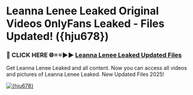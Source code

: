 # Leanna Lenee Leaked Original Videos 0nlyFans Leaked - Files Updated! ({hju678})

<h3>🔴 CLICK HERE 🌐==►► <a href="https://tinyurl.com/ms9xzufz" rel="nofollow">Leanna Lenee Leaked Updated Files</a></h3>

Get Leanna Lenee Leaked and all content. Now you can access all videos and pictures of Leanna Lenee Leaked. New Updated Files 2025!

[![{hju678}](https://i.imgur.com/PQ7UWWw.gif)](https://tinyurl.com/ms9xzufz)